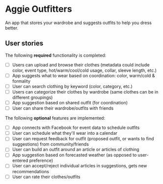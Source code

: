 # Aggie Outfitters

An app that stores your wardrobe and suggests outfits to help you dress better.

## User stories

The following **required** functionality is completed:
- [ ] Users can upload and browse their clothes (metadata could include color, event type, hot/warm/cool/cold usage, collar, sleeve length, etc.)
- [ ] App suggests what to wear based on coordination: color, warm/cold & formality
- [ ] User can search clothing by keyword (color, category, etc.) 
- [ ] Users can categorize their clothes by wardrobe (same clothes can be in different groupings)
- [ ] App suggestion based on shared outfit (for coordination)
- [ ] User can share their wardrobe/outfits with friends

The following **optional** features are implemented:
- [ ] App connects with Facebook for event data to schedule outfits
- [ ] User can schedule what they'll wear into a calendar
- [ ] User can request feedback for outfit (proposed outfit, or wants to find suggestions) from community/friends
- [ ] User can build an outfit around an article or articles of clothing
- [ ] App suggestion based on forecasted weather (as opposed to user-entered preference)
- [ ] User can accept/reject individual articles in suggestions, gets new recommendations
- [ ] User can rate their clothes/outfits
